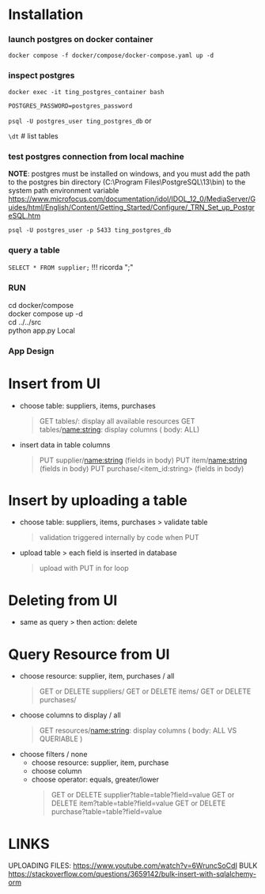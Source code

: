 # Installation

### launch postgres on docker container
```docker compose -f docker/compose/docker-compose.yaml up -d```

### inspect postgres 
```docker exec -it ting_postgres_container bash```  

```POSTGRES_PASSWORD=postgres_password```  

```psql -U postgres_user ting_postgres_db``` or 
  
```\dt``` # list tables

### test postgres connection from local machine

**NOTE**: postgres must be installed on windows, and you must add the path to the postgres bin directory (C:\Program Files\PostgreSQL\13\bin) to the system path environment variable
https://www.microfocus.com/documentation/idol/IDOL_12_0/MediaServer/Guides/html/English/Content/Getting_Started/Configure/_TRN_Set_up_PostgreSQL.htm

```psql -U postgres_user -p 5433 ting_postgres_db``` 

### query a table

```SELECT * FROM supplier;``` !!! ricorda ";" 

### RUN
cd docker/compose  
docker compose up -d  
cd ../../src  
python app.py Local  

### App Design
# Insert from UI
- choose table: suppliers, items, purchases
    > GET tables/: display all available resources
    > GET tables/<name:string>: display columns ( body: ALL)
- insert data in table columns
    > PUT supplier/<name:string> (fields in body)
    > PUT item/<name:string> (fields in body)
    > PUT purchase/<item_id:string> (fields in body)

# Insert by uploading a table
- choose table: suppliers, items, purchases > validate table
    > validation triggered internally by code when PUT
- upload table > each field is inserted in database
    > upload with PUT in for loop

# Deleting from UI
- same as query > then action: delete

# Query Resource from UI
- choose resource: supplier, item, purchases / all
    > GET or DELETE suppliers/
    > GET or DELETE items/
    > GET or DELETE purchases/
- choose columns to display / all
    > GET resources/<name:string>: display columns ( body: ALL VS QUERIABLE )
- choose filters / none
    - choose resource: supplier, item, purchase
    - choose column
    - choose operator: equals, greater/lower
        > GET or DELETE supplier?table=table?field=value
        > GET or DELETE item?table=table?field=value
        > GET or DELETE purchase?table=table?field=value

# LINKS
UPLOADING FILES: https://www.youtube.com/watch?v=6WruncSoCdI
BULK https://stackoverflow.com/questions/3659142/bulk-insert-with-sqlalchemy-orm
